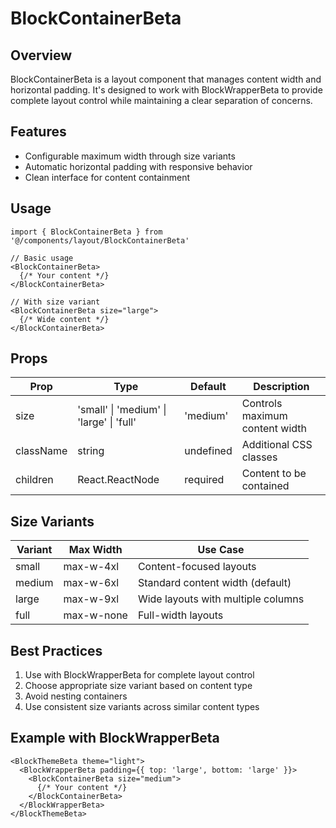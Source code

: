 # BlockContainerBeta

## Overview
BlockContainerBeta is a layout component that manages content width and horizontal padding. It's designed to work with BlockWrapperBeta to provide complete layout control while maintaining a clear separation of concerns.

## Features
- Configurable maximum width through size variants
- Automatic horizontal padding with responsive behavior
- Clean interface for content containment

## Usage

```tsx
import { BlockContainerBeta } from '@/components/layout/BlockContainerBeta'

// Basic usage
<BlockContainerBeta>
  {/* Your content */}
</BlockContainerBeta>

// With size variant
<BlockContainerBeta size="large">
  {/* Wide content */}
</BlockContainerBeta>
```

## Props

| Prop      | Type                                    | Default   | Description                    |
|-----------|----------------------------------------|-----------|--------------------------------|
| size      | 'small' \| 'medium' \| 'large' \| 'full' | 'medium'  | Controls maximum content width |
| className | string                                 | undefined | Additional CSS classes         |
| children  | React.ReactNode                        | required  | Content to be contained        |

## Size Variants

| Variant | Max Width | Use Case                           |
|---------|-----------|-----------------------------------|
| small   | max-w-4xl | Content-focused layouts           |
| medium  | max-w-6xl | Standard content width (default)  |
| large   | max-w-9xl | Wide layouts with multiple columns|
| full    | max-w-none| Full-width layouts               |

## Best Practices
1. Use with BlockWrapperBeta for complete layout control
2. Choose appropriate size variant based on content type
3. Avoid nesting containers
4. Use consistent size variants across similar content types

## Example with BlockWrapperBeta

```tsx
<BlockThemeBeta theme="light">
  <BlockWrapperBeta padding={{ top: 'large', bottom: 'large' }}>
    <BlockContainerBeta size="medium">
      {/* Your content */}
    </BlockContainerBeta>
  </BlockWrapperBeta>
</BlockThemeBeta>
```
